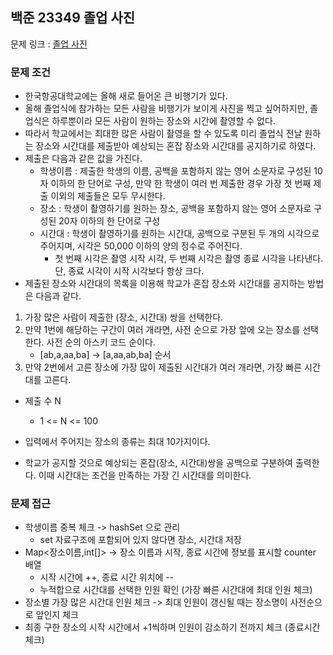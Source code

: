 ## 백준 23349 졸업 사진

문제 링크 : [졸업 사진](https://www.acmicpc.net/problem/23349)

### 문제 조건

- 한국항공대학교에는 올해 새로 들어온 큰 비행기가 있다.
- 올해 졸업식에 참가하는 모든 사람을 비행기가 보이게 사진을 찍고 싶어하지만, 졸업식은 하루뿐이라 모든 사람이 원하는 장소와 시간에 촬영할 수 없다.
- 따라서 학교에서는 최대한 많은 사람이 촬영을 할 수 있도록 미리 졸업식 전날 원하는 장소와 시간대를 제출받아 예상되는 혼잡 장소와 시간대를 공지하기로 하였다.
- 제출은 다음과 같은 값을 가진다.
    - 학생이름 : 제출한 학생의 이름, 공백을 포함하지 않는 영어 소문자로 구성된 10자 이하의 한 단어로 구성, 만약 한 학생이 여러 번 제출한 경우 가장 첫 번째 제출 이외의 제출들은 모두 무시한다.
    - 장소 : 학생이 촬영하기를 원하는 장소, 공백을 포함하지 않는 영어 소문자로 구성된 20자 이하의 한 단어로 구성
    - 시간대 : 학생이 촬영하기를 원하는 시간대, 공백으로 구분된 두 개의 시각으로 주어지며, 시각은 50,000 이하의 양의 정수로 주어진다.
        - 첫 번째 시각은 촬영 시작 시각, 두 번째 시각은 촬영 종료 시각을 나타낸다. 단, 종료 시각이 시작 시각보다 항상 크다.
- 제출된 장소와 시간대의 목록을 이용해 학교가 혼잡 장소와 시간대를 공지하는 방법은 다음과 같다.

1. 가장 많은 사람이 제출한 (장소, 시간대) 쌍을 선택한다.
2. 만약 1번에 해당하는 구간이 여러 개라면, 사전 순으로 가장 앞에 오는 장소를 선택한다. 사전 순의 아스키 코드 순이다.
    - [ab,a,aa,ba] -> [a,aa,ab,ba] 순서
3. 만약 2번에서 고른 장소에 가장 많이 제출된 시간대가 여러 개라면, 가장 빠른 시간대를 고른다.

- 제출 수 N
    - 1 <= N <= 100
- 입력에서 주어지는 장소의 종류는 최대 10가지이다.

- 학교가 공지할 것으로 예상되는 혼잡(장소, 시간대)쌍을 공백으로 구분하여 출력한다. 이때 시간대는 조건을 만족하는 가장 긴 시간대를 의미한다.

### 문제 접근

- 학생이름 중복 체크 -> hashSet 으로 관리
    - set 자료구조에 포함되어 있지 않다면 장소, 시간대 저장
- Map<장소이름,int[]> -> 장소 이름과 시작, 종료 시간에 정보를 표시할 counter 배열
    - 시작 시간에 ++, 종료 시간 위치에 --
    - 누적합으로 시간대를 선택한 인원 확인 (가장 빠른 시간대에 최대 인원 체크)
- 장소별 가장 많은 시간대 인원 체크 -> 최대 인원이 갱신될 때는 장소명이 사전순으로 앞인지 체크
- 최종 구한 장소의 시작 시간에서 +1씩하며 인원이 감소하기 전까지 체크 (종료시간 체크)